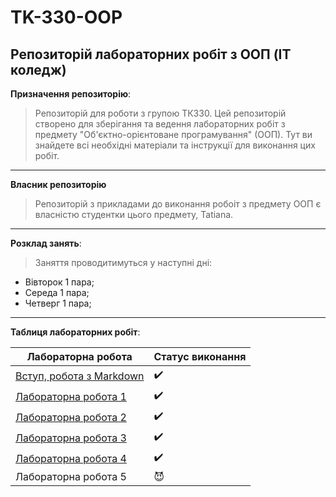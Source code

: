# TK-330-OOP
## Репозиторій лабораторних робіт з ООП (IT коледж)
**Призначення репозиторію**:
> Репозиторій для роботи з групою ТК330. Цей репозиторій створено для зберігання та ведення лабораторних робіт з предмету "Об'єктно-орієнтоване програмування" (ООП). Тут ви знайдете всі необхідні матеріали та інструкції для виконання цих робіт.
---

**Власник репозиторію**
> Репозиторій з прикладами до виконання робоіт з предмету ООП є власністю студентки цього предмету, Tatiana.
---

**Розклад занять**:
> Заняття проводитимуться у наступні дні:
- Вівторок 1 пара;
- Середа 1 пара;
- Четверг 1 пара;
---
**Таблиця лабораторних робіт**:

| Лабораторна робота | Статус виконання |
|-------------------------------------------|---------------|
| [Вступ, робота з Markdown](init/README.md)|:heavy_check_mark:|
| [Лабораторна робота 1](1_lab/README.md)   |:heavy_check_mark:|
| [Лабораторна робота 2](2_lab/README.md)   |:heavy_check_mark:|
| [Лабораторна робота 3](3_lab/README.md)   |:heavy_check_mark:|
| [Лабораторна робота 4](4_lab/README.md)   |:heavy_check_mark:|
| Лабораторна робота 5                      |:smiling_imp:|